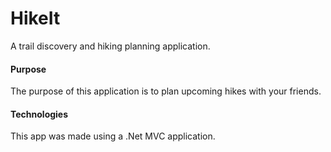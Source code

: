 # HikeIt
A trail discovery and hiking planning application.

#### Purpose
The purpose of this application is to plan upcoming hikes with your friends. 

#### Technologies
This app was made using a .Net MVC application.
